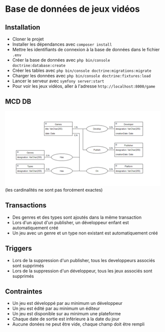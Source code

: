 # Base de données de jeux vidéos
## Installation
- Cloner le projet
- Installer les dépendances avec `composer install`
- Mettre les identifiants de connexion à la base de données dans le fichier `.env`
- Créer la base de données avec `php bin/console doctrine:database:create`
- Créer les tables avec `php bin/console doctrine:migrations:migrate`
- Charger les données avec `php bin/console doctrine:fixtures:load`
- Lancer le serveur avec `symfony server:start`
- Pour voir les jeux vidéos, aller à l'adresse `http://localhost:8000/game`
## MCD DB
![img.png](img.png)
(les cardinalités ne sont pas forcément exactes)
## Transactions
- Des genres et des types sont ajoutés dans la même transaction
- Lors d'un ajout d'un publisher, un développeur enfant est automatiquement créé
- Un jeu avec un genre et un type non existant est automatiquement créé
## Triggers
- Lors de la suppression d'un publisher, tous les developpeurs associés sont supprimés
- Lors de la suppression d'un développeur, tous les jeux associés sont supprimés
## Contraintes
- Un jeu est développé par au minimum un développeur
- Un jeu est édité par au minimum un éditeur
- Un jeu est disponible sur au minimum une plateforme
- Chaque date de sortie est inférieure à la date du jour
- Aucune donées ne peut être vide, chaque champ doit être rempli